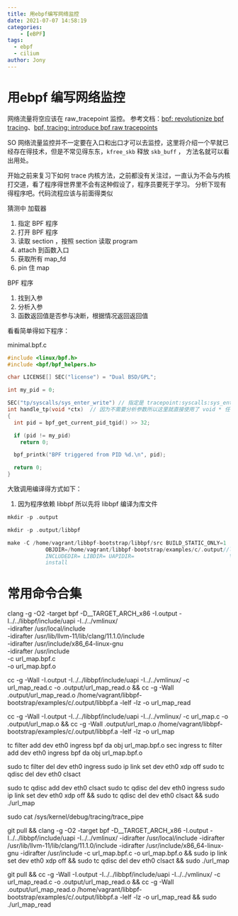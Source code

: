 ```yaml
---
title: 用ebpf编写网络监控
date: 2021-07-07 14:58:19
categories: 
	- [eBPF]
tags:
  - ebpf
  - cilium
author: Jony
---
```


# 用ebpf 编写网络监控

网络流量将空应该在 raw_tracepoint 监控。
参考文档：[bpf: revolutionize bpf tracing](https://lwn.net/Articles/801992/)、[bpf, tracing: introduce bpf raw tracepoints](https://lwn.net/Articles/748352/)

SO  网络流量监控并不一定要在入口和出口才可以去监控，这里将介绍一个早就已经存在得技术，但是不常见得东东，`kfree_skb` 释放 `skb_buff` ，
方法名就可以看出用处。

开始之前来复习下如何 trace 内核方法，之前都没有关注过，一直认为不会与内核打交道，看了程序得世界里不会有这种假设了，程序员要死于学习。
分析下现有得程序吧。代码流程应该与前面得类似

猜测中
加载器
1. 指定 BPF 程序
2. 打开 BPF 程序
3. 读取 section ，按照 section 读取 program
4. attach 到函数入口
5. 获取所有 map_fd 
6. pin 住 map

BPF 程序
1. 找到入参
2. 分析入参
3. 函数返回值是否参与决断，根据情况返回返回值

看看简单得如下程序：

minimal.bpf.c
```c
#include <linux/bpf.h>
#include <bpf/bpf_helpers.h>

char LICENSE[] SEC("license") = "Dual BSD/GPL";

int my_pid = 0;

SEC("tp/syscalls/sys_enter_write") // 指定是 tracepoint:syscalls:sys_enter_write
int handle_tp(void *ctx)  // 因为不需要分析参数所以这里就直接使用了 void * 任何参数类型
{
  int pid = bpf_get_current_pid_tgid() >> 32;

  if (pid != my_pid)
    return 0;

  bpf_printk("BPF triggered from PID %d.\n", pid);

  return 0;
}
```

大致调用编译得方式如下：

1. 因为程序依赖 libbpf 所以先将 libbpf 编译为库文件
```c
mkdir -p .output

mkdir -p .output/libbpf

make -C /home/vagrant/libbpf-bootstrap/libbpf/src BUILD_STATIC_ONLY=1                    \
            OBJDIR=/home/vagrant/libbpf-bootstrap/examples/c/.output//libbpf DESTDIR=/home/vagrant/libbpf-bootstrap/examples/c/.output/                     \
            INCLUDEDIR= LIBDIR= UAPIDIR=                              \
            install
```








# 常用命令合集

clang -g -O2 -target bpf -D__TARGET_ARCH_x86 -I.output -I../../libbpf/include/uapi -I../../vmlinux/ \
-idirafter /usr/local/include \
-idirafter /usr/lib/llvm-11/lib/clang/11.1.0/include \
-idirafter /usr/include/x86_64-linux-gnu \
-idirafter /usr/include \
-c url_map.bpf.c \
-o url_map.bpf.o


cc -g -Wall -I.output -I../../libbpf/include/uapi -I../../vmlinux/ -c url_map_read.c -o .output/url_map_read.o && cc -g -Wall .output/url_map_read.o /home/vagrant/libbpf-bootstrap/examples/c/.output/libbpf.a -lelf -lz -o url_map_read

cc -g -Wall -I.output -I../../libbpf/include/uapi -I../../vmlinux/ -c url_map.c -o .output/url_map.o && cc -g -Wall .output/url_map.o /home/vagrant/libbpf-bootstrap/examples/c/.output/libbpf.a -lelf -lz -o url_map

tc filter add dev eth0 ingress bpf da obj url_map.bpf.o sec ingress
tc filter add dev eth0 ingress bpf da obj url_map.bpf.o

sudo tc filter del dev eth0 ingress
sudo ip link set dev eth0 xdp off
sudo tc qdisc del dev eth0 clsact

sudo tc qdisc add dev eth0 clsact
sudo tc qdisc del dev eth0 ingress
sudo ip link set dev eth0 xdp off && sudo tc qdisc del dev eth0 clsact && sudo ./url_map


sudo cat /sys/kernel/debug/tracing/trace_pipe



git pull && clang -g -O2 -target bpf -D__TARGET_ARCH_x86 -I.output -I../../libbpf/include/uapi -I../../vmlinux/ -idirafter /usr/local/include -idirafter /usr/lib/llvm-11/lib/clang/11.1.0/include -idirafter /usr/include/x86_64-linux-gnu -idirafter /usr/include -c url_map.bpf.c -o url_map.bpf.o && sudo ip link set dev eth0 xdp off && sudo tc qdisc del dev eth0 clsact && sudo ./url_map


git pull && cc -g -Wall -I.output -I../../libbpf/include/uapi -I../../vmlinux/ -c url_map_read.c -o .output/url_map_read.o && cc -g -Wall .output/url_map_read.o /home/vagrant/libbpf-bootstrap/examples/c/.output/libbpf.a -lelf -lz -o url_map_read && sudo ./url_map_read

